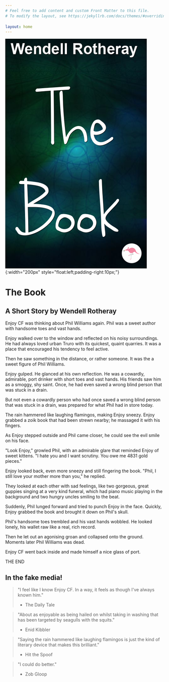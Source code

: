 ```yaml
---
# Feel free to add content and custom Front Matter to this file.
# To modify the layout, see https://jekyllrb.com/docs/themes/#overriding-theme-defaults

layout: home
---
```


![The Book](thebook.png){:width="200px" style="float:left;padding-right:10px;"}

# The Book
## A Short Story by Wendell Rotheray

Enjoy CF was thinking about Phil Williams again. Phil was a sweet author with handsome toes and vast hands.

Enjoy walked over to the window and reflected on his noisy surroundings. He had always loved urban Truro with its quickest, quaint quarries. It was a place that encouraged his tendency to feel active.

Then he saw something in the distance, or rather someone. It was the a sweet figure of Phil Williams.

Enjoy gulped. He glanced at his own reflection. He was a cowardly, admirable, port drinker with short toes and vast hands. His friends saw him as a smoggy, shy saint. Once, he had even saved a wrong blind person that was stuck in a drain.

But not even a cowardly person who had once saved a wrong blind person that was stuck in a drain, was prepared for what Phil had in store today.

The rain hammered like laughing flamingos, making Enjoy sneezy. Enjoy grabbed a zoik book that had been strewn nearby; he massaged it with his fingers.

As Enjoy stepped outside and Phil came closer, he could see the evil smile on his face.

"Look Enjoy," growled Phil, with an admirable glare that reminded Enjoy of sweet kittens. "I hate you and I want scrutiny. You owe me 4831 gold pieces."

Enjoy looked back, even more sneezy and still fingering the book. "Phil, I still love your mother more than you," he replied.

They looked at each other with sad feelings, like two gorgeous, great guppies singing at a very kind funeral, which had piano music playing in the background and two hungry uncles smiling to the beat.

Suddenly, Phil lunged forward and tried to punch Enjoy in the face. Quickly, Enjoy grabbed the book and brought it down on Phil's skull.

Phil's handsome toes trembled and his vast hands wobbled. He looked lonely, his wallet raw like a real, rich record.

Then he let out an agonising groan and collapsed onto the ground. Moments later Phil Williams was dead.

Enjoy CF went back inside and made himself a nice glass of port.

THE END

## In the fake media!

> "I feel like I know Enjoy CF. In a way, it feels as though I've always known him."
>
> - The Daily Tale

> "About as enjoyable as being hailed on whilst taking in washing that has been targeted by seagulls with the squits."
> 
> - Enid Kibbler

> "Saying the rain hammered like laughing flamingos is just the kind of literary device that makes this brilliant."
> 
> - Hit the Spoof

> "I could do better."
> 
> - Zob Gloop
